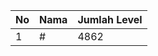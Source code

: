 | No | Nama            | Jumlah Level |
|----|-----------------|--------------|
| 1  | #    |    4862        |
